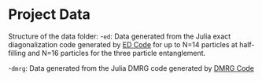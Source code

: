 # Project Data

Structure of the data folder:
-`ed`: Data generated from the Julia exact diagonalization code generated by [ED Code](https://github.com/DelMaestroGroup/tVDiagonalizeParticleEntanglementEntropyEquilibrium) for up to N=14 particles at half-filling and N=16 particles for the three particle entanglement.

-`dmrg`: Data generated from the Julia DMRG code generated by [DMRG Code](https://github.com/DelMaestroGroup/tVparticleEEdmrg_julia)
